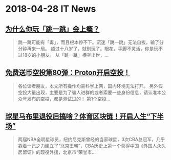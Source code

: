# 2018-04-28 IT News
 ## [为什么你玩「跳一跳」会上瘾？](https://www.jianshu.com/p/3d24163d6470)
 > 跳一跳可能有「毒」，而且根本停不下。沉迷「跳一跳」无法自拔，输了分分钟再来一局。 超过十八岁了，就别玩了。眼花，手脚不灵活，你是玩不过18岁的小朋友。 从「跳一跳」横空出世，...
 ## [免费送币空投第80弹：Proton开启空投！](https://www.jianshu.com/p/60b99ddf4200)
 > 各位读者朋友，本文所有操作均需科学上网，国内环境无法打开。 另外假空投大量出现，主要是为了骗人进群的或者索要一些身份信息，请认准本公众号发布的空投，都是测试过的！ 第1个空投...
 ## [球星马布里退役后搞啥？体育区块链！开启人生“下半场”](https://www.jianshu.com/p/452735780978)
 > 两届NBA全明星球员，纽约尼克斯曾经的当家球星，3次CBA总冠军，几乎靠着一己之力建立了“北京王朝”，CBA历史上第一个获得中国《外国人永久居留证》的现役外援，北京市“荣誉市...
